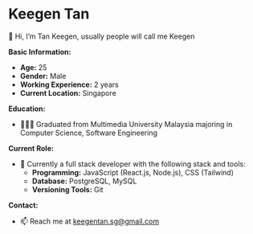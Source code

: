 # Keegen Tan

👋 Hi, I’m Tan Keegen, usually people will call me Keegen

**Basic Information:**
- **Age:** 25
- **Gender:** Male
- **Working Experience:** 2 years
- **Current Location:** Singapore

**Education:**
- 🧑🏻‍🎓 Graduated from Multimedia University Malaysia majoring in Computer Science, Software Engineering

**Current Role:**
- 🌱 Currently a full stack developer with the following stack and tools:
  - **Programming:** JavaScript (React.js, Node.js), CSS (Tailwind)
  - **Database:** PostgreSQL, MySQL
  - **Versioning Tools:** Git

**Contact:**
- 📫 Reach me at keegentan.sg@gmail.com

